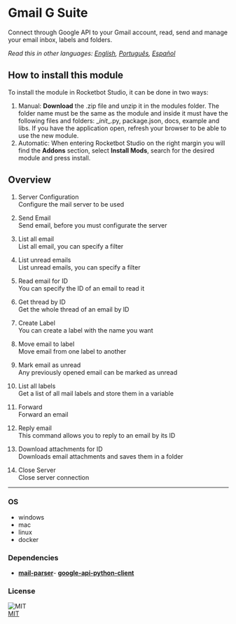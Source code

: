 



# Gmail G Suite
  
Connect through Google API to your Gmail account, read, send and manage your email inbox, labels and folders.  

*Read this in other languages: [English](README.md), [Português](README.pr.md), [Español](README.es.md)*

## How to install this module
  
To install the module in Rocketbot Studio, it can be done in two ways:
1. Manual: __Download__ the .zip file and unzip it in the modules folder. The folder name must be the same as the module and inside it must have the following files and folders: \__init__.py, package.json, docs, example and libs. If you have the application open, refresh your browser to be able to use the new module.
2. Automatic: When entering Rocketbot Studio on the right margin you will find the **Addons** section, select **Install Mods**, search for the desired module and press install.  


## Overview


1. Server Configuration  
Configure the mail server to be used

2. Send Email  
Send email, before you must configurate the server

3. List all email  
List all email, you can specify a filter

4. List unread emails  
List unread emails, you can specify a filter

5. Read email for ID  
You can specify the ID of an email to read it

6. Get thread by ID  
Get the whole thread of an email by ID

7. Create Label  
You can create a label with the name you want

8. Move email to label  
Move email from one label to another

9. Mark email as unread  
Any previously opened email can be marked as unread

10. List all labels  
Get a list of all mail labels and store them in a variable

11. Forward  
Forward an email

12. Reply email  
This command allows you to reply to an email by its ID

13. Download attachments for ID  
Downloads email attachments and saves them in a folder

14. Close Server  
Close server connection  




----
### OS

- windows
- mac
- linux
- docker

### Dependencies
- [**mail-parser**](https://pypi.org/project/mail-parser/)- [**google-api-python-client**](https://pypi.org/project/google-api-python-client/)
### License
  
![MIT](https://camo.githubusercontent.com/107590fac8cbd65071396bb4d04040f76cde5bde/687474703a2f2f696d672e736869656c64732e696f2f3a6c6963656e73652d6d69742d626c75652e7376673f7374796c653d666c61742d737175617265)  
[MIT](http://opensource.org/licenses/mit-license.ph)